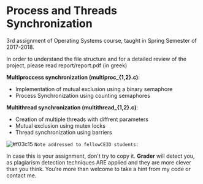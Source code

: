 #  Process and Threads Synchronization

3rd assignment of Operating Systems course, taught in Spring Semester of 2017-2018.

In order to understand the file structure and for a detailed review of the project, please read report/report.pdf (in greek)

**Multiproccess synchronization (multiproc_{1,2}.c)**:

* Implementation of mutual exclusion using a binary semaphore
* Process Synchronization using counting semaphores

**Multithread synchronization (multithread_{1,2}.c)**:
* Creation of multiple threads with diffrent parameters
* Mutual exclusion using mutex locks
* Thread synchronization using barriers

![#f03c15](https://placehold.it/15/f03c15/000000?text=+) `Note addressed to fellowCEID students:`

In case this is your assignment, don't try to copy it. **Grader** will detect you, as plagiarism detection techniques ARE  applied and they are more clever than you think. You're more than welcome to take a hint from my code or contact me.
